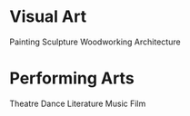 # Visual Art
Painting
Sculpture
 Woodworking
Architecture
# Performing Arts
Theatre
Dance
Literature
Music
Film
